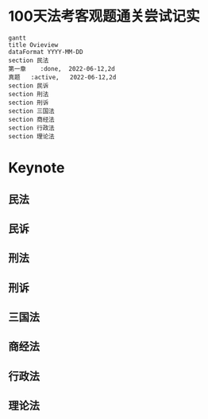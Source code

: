 # **100天法考客观题通关尝试记实**


```mermaid
gantt
title Ovieview
dataFormat YYYY-MM-DD
section 民法
第一章    :done,  2022-06-12,2d
真题   :active,   2022-06-12,2d
section 民诉
section 刑法
section 刑诉
section 三国法
section 商经法
section 行政法
section 理论法
```

# **Keynote**
## 民法
## 民诉
## 刑法
## 刑诉
## 三国法
## 商经法
## 行政法
## 理论法




